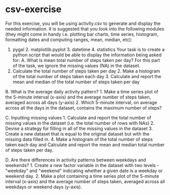 # csv-exercise
For this exercise, you will be using activity.csv to generate and display the needed information. 
It is suggested that you look into the following modules (they might come in handy i.e. plotting bar charts, time series, histogram, formatting dates and computing ranges, mean, median, etc): 
1. pygal 2. matplotlib.pyplot 3. datetime 4. statistics 
Your task is to create a python script that would be able to display the information being asked for: 
A. What is mean total number of steps taken per day? 
For this part of the task, we ignore the missing values (NA) in the dataset. 
1. Calculate the total number of steps taken per day 2. Make a histogram of the total number of steps taken each day 3. Calculate and report the mean and median of the total number of steps taken per day 
 
B. What is the average daily activity pattern? 1. Make a time series plot of the 5-minute interval (x-axis) and the average number of steps taken, averaged across all days (y-axis) 2. Which 5-minute interval, on average across all the days in the dataset, contains the maximum number of steps? 
 
C. Inputting missing values 1. Calculate and report the total number of missing values in the dataset (i.e. the total number of rows with NAs) 2. Devise a strategy for filling in all of the missing values in the dataset 3. Create a new dataset that is equal to the original dataset but with the missing data filled in. 4. Make a histogram of the total number of steps taken each day and Calculate and report the mean and median total number of steps taken per day. 
 
D. Are there differences in activity patterns between weekdays and weekends? 1. Create a new factor variable in the dataset with two levels - "weekday" and "weekend" indicating whether a given date is a weekday or weekend day. 2. Make a plot containing a time series plot of the 5-minute interval (x-axis) and the average number of steps taken, averaged across all weekdays or weekend days (y-axis). 

